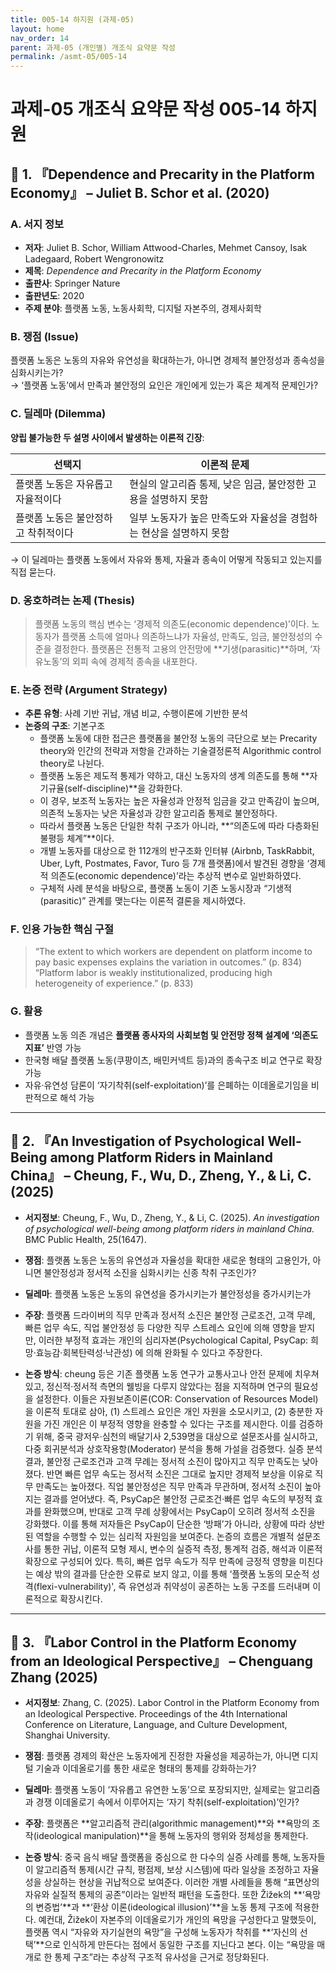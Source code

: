 ```yaml
---
title: 005-14 하지원 (과제-05)
layout: home
nav_order: 14
parent: 과제-05 (개인별) 개조식 요약문 작성
permalink: /asmt-05/005-14
---
```


# 과제-05 개조식 요약문 작성 005-14 하지원

## 📘 1. 『Dependence and Precarity in the Platform Economy』 – Juliet B. Schor et al. (2020)

### A. 서지 정보  
- **저자**: Juliet B. Schor, William Attwood-Charles, Mehmet Cansoy, Isak Ladegaard, Robert Wengronowitz
- **제목**: *Dependence and Precarity in the Platform Economy*  
- **출판사**: Springer Nature 
- **출판년도**: 2020
- **주제 분야**: 플랫폼 노동, 노동사회학, 디지털 자본주의, 경제사회학


### B. 쟁점 (Issue)  
플랫폼 노동은 노동의 자유와 유연성을 확대하는가, 아니면 경제적 불안정성과 종속성을 심화시키는가?  
→ ‘플랫폼 노동’에서 만족과 불안정의 요인은 개인에게 있는가 혹은 체계적 문제인가?

### C. 딜레마 (Dilemma)  
**양립 불가능한 두 설명 사이에서 발생하는 이론적 긴장**:

| 선택지 | 이론적 문제 |
|--------|-------------|
| 플랫폼 노동은 자유롭고 자율적이다 | 현실의 알고리즘 통제, 낮은 임금, 불안정한 고용을 설명하지 못함 |
| 플랫폼 노동은 불안정하고 착취적이다 | 일부 노동자가 높은 만족도와 자율성을 경험하는 현상을 설명하지 못함 |

→ 이 딜레마는 플랫폼 노동에서 자유와 통제, 자율과 종속이 어떻게 작동되고 있는지를 직접 묻는다.


### D. 옹호하려는 논제 (Thesis)  
> 플랫폼 노동의 핵심 변수는 ‘경제적 의존도(economic dependence)’이다. 노동자가 플랫폼 소득에 얼마나 의존하느냐가 자율성, 만족도, 임금, 불안정성의 수준을 결정한다. 플랫폼은 전통적 고용의 안전망에 **기생(parasitic)**하며, ‘자유노동’의 외피 속에 경제적 종속을 내포한다.

### E. 논증 전략 (Argument Strategy)  
- **추론 유형**: 사례 기반 귀납, 개념 비교, 수행이론에 기반한 분석  
- **논증의 구조**:
  기본구조
  - 플랫폼 노동에 대한 접근은 플랫폼을 불안정 노동의 극단으로 보는 Precarity theory와 인간의 전략과 저항을 간과하는 기술결정론적 Algorithmic control theory로 나뉜다.
  - 플랫폼 노동은 제도적 통제가 약하고, 대신 노동자의 생계 의존도를 통해 **자기규율(self-discipline)**을 강화한다.
  - 이 경우, 보조적 노동자는 높은 자율성과 안정적 임금을 갖고 만족감이 높으며, 의존적 노동자는 낮은 자율성과 강한 알고리즘 통제로 불안정하다.
  - 따라서 플랫폼 노동은 단일한 착취 구조가 아니라, **“의존도에 따라 다층화된 불평등 체계”**이다.
  - 개별 노동자를 대상으로 한 112개의 반구조화 인터뷰 (Airbnb, TaskRabbit, Uber, Lyft, Postmates, Favor, Turo 등 7개 플랫폼)에서 발견된 경향을 ‘경제적 의존도(economic dependence)’라는 추상적 변수로 일반화하였다.
  - 구체적 사례 분석을 바탕으로, 플랫폼 노동이 기존 노동시장과 “기생적(parasitic)” 관계를 맺는다는 이론적 결론을 제시하였다.
 
### F. 인용 가능한 핵심 구절
> “The extent to which workers are dependent on platform income to pay basic expenses explains the variation in outcomes.” (p. 834)
> “Platform labor is weakly institutionalized, producing high heterogeneity of experience.” (p. 833)


### G. 활용
- 플랫폼 노동 의존 개념은 **플랫폼 종사자의 사회보험 및 안전망 정책 설계에 ‘의존도 지표’** 반영 가능
- 한국형 배달 플랫폼 노동(쿠팡이츠, 배민커넥트 등)과의 종속구조 비교 연구로 확장 가능
- 자유·유연성 담론이 ‘자기착취(self-exploitation)’를 은폐하는 이데올로기임을 비판적으로 해석 가능

---

## 📘 2. 『An Investigation of Psychological Well-Being among Platform Riders in Mainland China』 – Cheung, F., Wu, D., Zheng, Y., & Li, C. (2025)

- **서지정보**: Cheung, F., Wu, D., Zheng, Y., & Li, C. (2025). *An investigation of psychological well-being among platform riders in mainland China.* BMC Public Health, 25(1647).

- **쟁점**: 플랫폼 노동은 노동의 유연성과 자율성을 확대한 새로운 형태의 고용인가, 아니면 불안정성과 정서적 소진을 심화시키는 신종 착취 구조인가?
- **딜레마**: 플랫폼 노동은 노동의 유연성을 증가시키는가 불안정성을 증가시키는가 
- **주장**: 플랫폼 드라이버의 직무 만족과 정서적 소진은 불안정 근로조건, 고객 무례, 빠른 업무 속도, 직업 불안정성 등 다양한 직무 스트레스 요인에 의해 영향을 받지만, 이러한 부정적 효과는 개인의 심리자본(Psychological Capital, PsyCap: 희망·효능감·회복탄력성·낙관성) 에 의해 완화될 수 있다고 주장한다.
- **논증 방식**: cheung 등은 기존 플랫폼 노동 연구가 교통사고나 안전 문제에 치우쳐 있고, 정신적·정서적 측면의 웰빙을 다루지 않았다는 점을 지적하며 연구의 필요성을 설정한다. 이들은 자원보존이론(COR: Conservation of Resources Model) 을 이론적 토대로 삼아, (1) 스트레스 요인은 개인 자원을 소모시키고, (2) 충분한 자원을 가진 개인은 이 부정적 영향을 완충할 수 있다는 구조를 제시한다. 이를 검증하기 위해, 중국 광저우·심천의 배달기사 2,539명을 대상으로 설문조사를 실시하고, 다중 회귀분석과 상호작용항(Moderator) 분석을 통해 가설을 검증했다. 실증 분석 결과, 불안정 근로조건과 고객 무례는 정서적 소진이 많아지고 직무 만족도는 낮아졌다. 반면 빠른 업무 속도는 정서적 소진은 그대로 높지만 경제적 보상을 이유로 직무 만족도는 높아졌다. 직업 불안정성은 직무 만족과 무관하며, 정서적 소진이 높아지는 결과를 얻어냈다. 즉, PsyCap은 불안정 근로조건·빠른 업무 속도의 부정적 효과를 완화했으며, 반대로 고객 무례 상황에서는 PsyCap이 오히려 정서적 소진을 강화했다. 이를 통해 저자들은 PsyCap이 단순한 ‘방패’가 아니라, 상황에 따라 상반된 역할을 수행할 수 있는 심리적 자원임을 보여준다. 논증의 흐름은 개별적 설문조사를 통한 귀납, 이론적 모형 제시, 변수의 실증적 측정, 통계적 검증, 해석과 이론적 확장으로 구성되어 있다. 특히, 빠른 업무 속도가 직무 만족에 긍정적 영향을 미친다는 예상 밖의 결과를 단순한 오류로 보지 않고, 이를 통해 ‘플랫폼 노동의 모순적 성격(flexi-vulnerability)', 즉 유연성과 취약성이 공존하는 노동 구조를 드러내며 이론적으로 확장시킨다.

---

## 📘 3. 『Labor Control in the Platform Economy from an Ideological Perspective』 – Chenguang Zhang (2025)

- **서지정보**: Zhang, C. (2025). Labor Control in the Platform Economy from an Ideological Perspective. Proceedings of the 4th International Conference on Literature, Language, and Culture Development, Shanghai University.

- **쟁점**: 플랫폼 경제의 확산은 노동자에게 진정한 자율성을 제공하는가, 아니면 디지털 기술과 이데올로기를 통한 새로운 형태의 통제를 강화하는가?  
- **딜레마**: 플랫폼 노동이 ‘자유롭고 유연한 노동’으로 포장되지만, 실제로는 알고리즘과 경쟁 이데올로기 속에서 이루어지는 ‘자기 착취(self-exploitation)’인가?
- **주장**: 플랫폼은 **알고리즘적 관리(algorithmic management)**와 **욕망의 조작(ideological manipulation)**을 통해 노동자의 행위와 정체성을 통제한다. 
- **논증 방식**: 중국 음식 배달 플랫폼을 중심으로 한 다수의 실증 사례를 통해, 노동자들이 알고리즘적 통제(시간 규칙, 평점제, 보상 시스템)에 따라 일상을 조정하고 자율성을 상실하는 현상을 귀납적으로 보여준다. 이러한 개별 사례들을 통해 “표면상의 자유와 실질적 통제의 공존”이라는 일반적 패턴을 도출한다. 또한 Žižek의 **‘욕망의 변증법’**과 **‘환상 이론(ideological illusion)’**을 노동 통제 구조에 적용한다. 예컨대, Žižek이 자본주의 이데올로기가 개인의 욕망을 구성한다고 말했듯이, 플랫폼 역시 “자유와 자기실현의 욕망”을 구성해 노동자가 착취를 **‘자신의 선택’**으로 인식하게 만든다는 점에서 동일한 구조를 지닌다고 본다. 이는 “욕망을 매개로 한 통제 구조”라는 추상적 구조적 유사성을 근거로 정당화된다.
